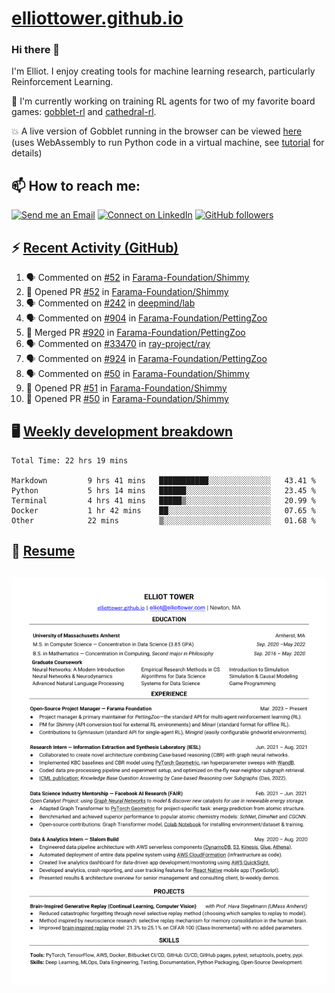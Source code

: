 # [elliottower.github.io](https://github.com/elliottower/elliottower.github.io)

### Hi there 👋

I'm Elliot. I enjoy creating tools for machine learning research, particularly Reinforcement Learning. 

🚀 I'm currently working on training RL agents for two of my favorite board games: [gobblet-rl](https://github.com/elliottower/gobblet-rl) and [cathedral-rl](https://github.com/elliottower/cathedral-rl). 

💥 A live version of Gobblet running in the browser can be viewed [here](https://elliottower.github.io/gobblet-rl/) (uses WebAssembly to run Python code in a virtual machine, see [tutorial](https://github.com/elliottower/gobblet-rl/blob/main/tutorials/WebAssembly/web_assembly.md) for details)


## 📫 How to reach me:

 [![Send me an Email](https://img.shields.io/badge/email-elliot%40elliottower.com-blue)](mailto:elliot@elliottower.com)
 [![Connect on LinkedIn](https://img.shields.io/badge/--linkedin?label=LinkedIn&logo=LinkedIn&style=social)](https://www.linkedin.com/in/elliot-tower)
 [![GitHub followers](https://img.shields.io/github/followers/elliottower?style=social)](https://github.com/elliottower/)
 

## ⚡ [Recent Activity (GitHub)](https://github.com/elliottower)

<!--START_SECTION:activity-->
1. 🗣 Commented on [#52](https://github.com/Farama-Foundation/Shimmy/issues/52) in [Farama-Foundation/Shimmy](https://github.com/Farama-Foundation/Shimmy)
2. 💪 Opened PR [#52](https://github.com/Farama-Foundation/Shimmy/pull/52) in [Farama-Foundation/Shimmy](https://github.com/Farama-Foundation/Shimmy)
3. 🗣 Commented on [#242](https://github.com/deepmind/lab/issues/242) in [deepmind/lab](https://github.com/deepmind/lab)
4. 🗣 Commented on [#904](https://github.com/Farama-Foundation/PettingZoo/issues/904) in [Farama-Foundation/PettingZoo](https://github.com/Farama-Foundation/PettingZoo)
5. 🎉 Merged PR [#920](https://github.com/Farama-Foundation/PettingZoo/pull/920) in [Farama-Foundation/PettingZoo](https://github.com/Farama-Foundation/PettingZoo)
6. 🗣 Commented on [#33470](https://github.com/ray-project/ray/issues/33470) in [ray-project/ray](https://github.com/ray-project/ray)
7. 🗣 Commented on [#924](https://github.com/Farama-Foundation/PettingZoo/issues/924) in [Farama-Foundation/PettingZoo](https://github.com/Farama-Foundation/PettingZoo)
8. 🗣 Commented on [#50](https://github.com/Farama-Foundation/Shimmy/issues/50) in [Farama-Foundation/Shimmy](https://github.com/Farama-Foundation/Shimmy)
9. 💪 Opened PR [#51](https://github.com/Farama-Foundation/Shimmy/pull/51) in [Farama-Foundation/Shimmy](https://github.com/Farama-Foundation/Shimmy)
10. 💪 Opened PR [#50](https://github.com/Farama-Foundation/Shimmy/pull/50) in [Farama-Foundation/Shimmy](https://github.com/Farama-Foundation/Shimmy)
<!--END_SECTION:activity-->


## 🖥️ [Weekly development breakdown](https://wakatime.com/@elliottower)
<!--START_SECTION:waka-->

```text
Total Time: 22 hrs 19 mins

Markdown         9 hrs 41 mins   ███████████░░░░░░░░░░░░░░   43.41 %
Python           5 hrs 14 mins   ██████░░░░░░░░░░░░░░░░░░░   23.45 %
Terminal         4 hrs 41 mins   █████▒░░░░░░░░░░░░░░░░░░░   20.99 %
Docker           1 hr 42 mins    ██░░░░░░░░░░░░░░░░░░░░░░░   07.65 %
Other            22 mins         ▒░░░░░░░░░░░░░░░░░░░░░░░░   01.68 %
```

<!--END_SECTION:waka-->


## 📄 [Resume](https://elliottower.github.io/src/pdf/resume.pdf)

<!-- PDF-TO-MARKDOWN:START -->
![Page 1](src/png/page1.png "Page 1")
---
<!-- PDF-TO-MARKDOWN:END -->
